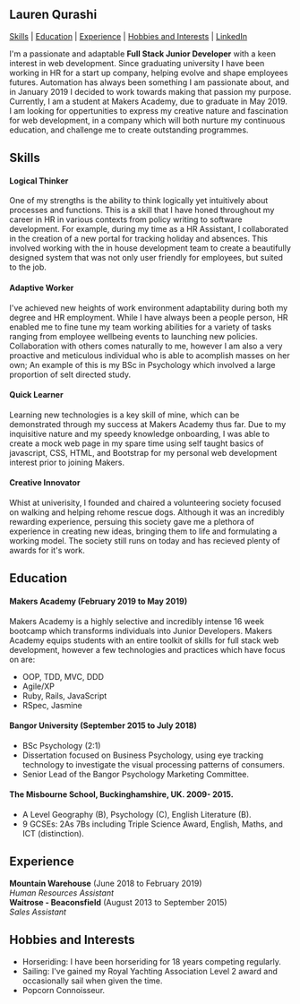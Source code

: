 ## Lauren Qurashi

[Skills](#skills) | [Education](#education) | [Experience](#experience) | [Hobbies and Interests](#hobbies-and-interests) | [LinkedIn](www.linkedin.com/in/LaurenQurashi) 

I'm a passionate and adaptable **Full Stack Junior Developer** with a keen interest in web development. Since graduating university I have been working in HR for a start up company, helping evolve and shape employees futures. Automation has always been something I am passionate about, and in January 2019 I decided to work towards making that passion my purpose. Currently, I am a student at Makers Academy, due to graduate in May 2019. I am looking for oppertunities to express my creative nature and fascination for web development, in a company which will both nurture my continuous education, and challenge me to create outstanding programmes. 

## Skills

#### Logical Thinker

One of my strengths is the ability to think logically yet intuitively about processes and functions. This is a skill that I have honed throughout my career in HR in various contexts from policy writing to software development. For example, during my time as a HR Assistant, I collaborated in the creation of a new portal for tracking holiday and absences. This involved working with the in house development team to create a beautifully designed system that was not only user friendly for employees, but suited to the job. 

#### Adaptive Worker

I've achieved new heights of work environment adaptability during both my degree and HR employment. While I have always been a people person, HR enabled me to fine tune my team working abilities for a variety of tasks ranging from employee wellbeing events to launching new policies. Collaboration with others comes naturally to me, however I am also a very proactive and meticulous individual who is able to acomplish masses on her own; An example of this is my BSc in Psychology which involved a large proportion of selt directed study.   

#### Quick Learner 

Learning new technologies is a key skill of mine, which can be demonstrated through my success at Makers Academy thus far. Due to my inquisitive nature and my speedy knowledge onboarding, I was able to create a mock web page in my spare time using self taught basics of javascript, CSS, HTML, and Bootstrap for my personal web development interest prior to joining Makers.

#### Creative Innovator

Whist at univerisity, I founded and chaired a volunteering society focused on walking and helping rehome rescue dogs. Although it was an incredibly rewarding experience, persuing this society gave me a plethora of experience in creating new ideas, bringing them to life and formulating a working model. The society still runs on today and has recieved plenty of awards for it's work. 

## Education

#### Makers Academy (February 2019 to May 2019)
 
 Makers Academy is a highly selective and incredibly intense 16 week bootcamp which transforms individuals into Junior Developers. Makers Academy equips students with an entire toolkit of skills for full stack web development, however a few technologies and practices which have focus on are: 
 
- OOP, TDD, MVC, DDD
- Agile/XP
- Ruby, Rails, JavaScript
- RSpec, Jasmine

#### Bangor University (September 2015 to July 2018)
- BSc Psychology (2:1)
- Dissertation focused on Business Psychology, using eye tracking technology to investigate the visual processing patterns of   consumers.
- Senior Lead of the Bangor Psychology Marketing Committee. 


#### The Misbourne School, Buckinghamshire, UK. 2009- 2015.
- A Level Geography (B), Psychology (C), English Literature (B). 
- 9 GCSEs: 2As 7Bs including Triple Science Award, English, Maths, and ICT (distinction).


## Experience

**Mountain Warehouse** (June 2018 to February 2019)    
*Human Resources Assistant*  
**Waitrose - Beaconsfield** (August 2013 to September 2015)   
*Sales Assistant*  

## Hobbies and Interests

- Horseriding: I have been horseriding for 18 years competing regularly. 
- Sailing: I've gained my Royal Yachting Association Level 2 award and occasionally sail when given the time. 
- Popcorn Connoisseur.

